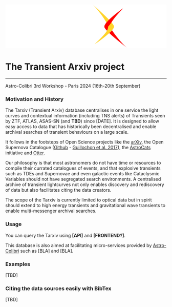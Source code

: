 

![TarXiv](./.github/images/logo_main_LIGHT.png?raw=true)

# The Transient Arxiv project
---------
Astro-Colibri 3rd Workshop - Paris 2024 (16th-20th September)

### Motivation and History 
The Tarxiv (Transient Arxiv) database centralises in one service the light curves and contextual information (including TNS alerts) of Transients seen by ZTF, ATLAS, ASAS-SN (and **TBD**) since [DATE].
It is designed to allow easy access to data that has historically been decentralised and enable archival searches of transient behaviours on a large scale. 

It follows in the footsteps of Open Science projects like the [arXiv](https://arxiv.org/), the Open Supernova Catalogue ([Github](https://github.com/astrocatalogs/supernovae) - [Guillochon et al. 2017](https://ui.adsabs.harvard.edu/abs/2017ApJ...835...64G/abstract)), the [AstroCats](https://github.com/astrocatalogs/astrocats) initiative and [Otter](https://github.com/astro-otter/otter-docker?tab=readme-ov-file#otter-docker). 

Our philosophy is that most astronomers do not have time or resources to compile their currated catalogues of events, and that explosive transients such as TDEs and Supernovae and even galactic events like Cataclysmic Variables should not have segregated search environments. 
A centralised archive of transient lightcurves not only enables discovery and rediscovery of data but also facilitates citing the data creators. 

The scope of the Tarxiv is currently limited to optical data but in spirit should extend to high energy transients and gravitational wave transients to enable multi-messenger archival searches. 


### Usage
You can query the Tarxiv using **[API]** and **[FRONTEND?]**.

This database is also aimed at facilitating micro-services provided by [Astro-Colibri](https://astro-colibri.science/) such as [BLA] and [BLA].

### Examples
[TBD]

### Citing the data sources easily with BibTex
[TBD]


